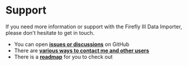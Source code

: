 # Support

If you need more information or support with the Firefly III Data Importer, please don't hesitate to get in touch.

- You can open **[issues or discussions](issues.md)** on GitHub
- There are **[various ways to contact me and other users](contact.md)**
- There is a **[roadmap](roadmap.md)** for you to check out
